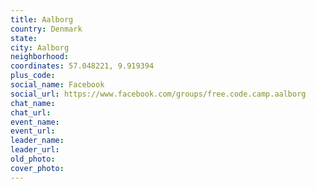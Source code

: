 ```yaml
---
title: Aalborg
country: Denmark
state: 
city: Aalborg
neighborhood: 
coordinates: 57.048221, 9.919394
plus_code:
social_name: Facebook
social_url: https://www.facebook.com/groups/free.code.camp.aalborg
chat_name:
chat_url:
event_name:
event_url:
leader_name:
leader_url:
old_photo: 
cover_photo:
---
```

